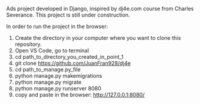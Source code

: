 Ads project developed in Django, inspired by dj4e.com course from Charles Severance.
This project is still under construction.

In order to run the project in the browser:

1) Create the directory in your computer where you want to clone this repository.
2) Open VS Code, go to terminal
3) cd path_to_directory_you_created_in_point_1
4) git clone https://github.com/JuanFran928/dj4e
5) cd path_to_manage.py_file 
6) python manage.py makemigrations
7) python manage.py migrate
8) python manage.py runserver 8080
9) copy and paste in the browser: http://127.0.0.1:8080/
